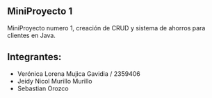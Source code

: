 ## MiniProyecto 1

MiniProyecto numero 1, creación de CRUD y sistema de ahorros para clientes en Java.

## Integrantes:

- Verónica Lorena Mujica Gavidia / 2359406
- Jeidy Nicol Murillo Murillo 
- Sebastian Orozco 

